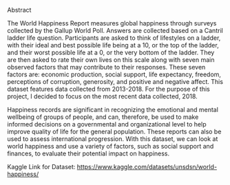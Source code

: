 Abstract

The World Happiness Report measures global happiness through surveys collected by the Gallup World Poll. Answers are collected based on a Cantril ladder life question. Participants are asked to think of lifestyles on a ladder, with their ideal and best possible life being at a 10, or the top of the ladder, and their worst possible life at a 0, or the very bottom of the ladder. They are then asked to rate their own lives on this scale along with seven main observed factors that may contribute to their responses. These seven factors are: economic production, social support, life expectancy, freedom, perceptions of corruption, generosity, and positive and negative affect. This dataset features data collected from 2013-2018. For the purpose of this project, I decided to focus on the most recent data collected, 2018.

Happiness records are significant in recognizing the emotional and mental wellbeing of groups of people, and can, therefore, be used to make informed decisions on a governmental and organizational level to help improve quality of life for the general population. These reports can also be used to assess international progression. With this dataset, we can look at world happiness and use a variety of factors, such as social support and finances, to evaluate their potential impact on happiness. 

Kaggle Link for Dataset: https://www.kaggle.com/datasets/unsdsn/world-happiness/
